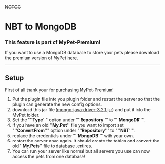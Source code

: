 ~~NOTOC~~

# NBT to MongoDB


### This feature is part of MyPet-Premium!

If you want to use a MongoDB database to store your pets please download the premium version of MyPet [here](https///www.spigotmc.org/resources/mypet-premium.17566/).

----

## Setup

First of all thank your for purchasing MyPet-Premium!

 1.  Put the plugin file into you plugin folder and restart the server so that the plugin can generate the new config options.
 2.  download this jar file ([mongo-java-driver-3.2.1.jar](https///search.maven.org/remotecontent?filepath=org/mongodb/mongo-java-driver/3.2.1/mongo-java-driver-3.2.1.jar)) and put it into the MyPet folder.
 3.  Set the "''**Type**''" option under "''**Repository**''" to "''**MongoDB**''".
 4.  If you have an old ''**My.Pet**'' file you want to import set "''**ConvertFrom**''" option under "''**Repository**''" to "''**NBT**''".
 5.  replace the credentials under "''**MongoDB**''" with your own.
 6.  restart the server once again. It should create the tables and convert the old ''**My.Pets**'' file to database .entires.
 7.  You can run your server like normal but all servers you use can now access the pets from one database!
